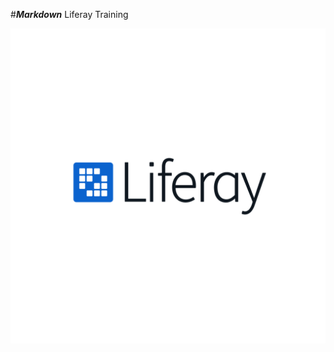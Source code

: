 #***Markdown*** Liferay Training 


 [![This is an alt you are holding.](./image.png)](https://www.linkedin.com/in/samir-eddebbarhi-89629b210/)